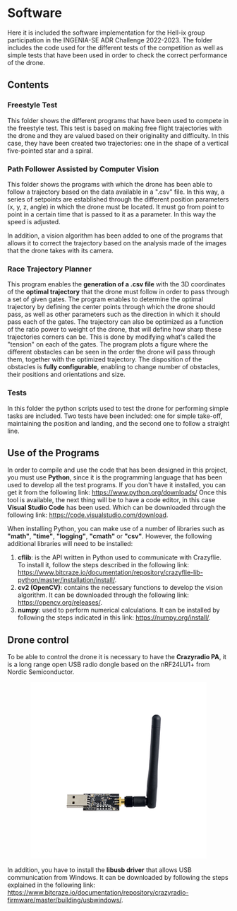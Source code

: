 # Software
Here it is included the software implementation for the Hell-ix group participation in the INGENIA-SE ADR Challenge 2022-2023. The folder includes the code used for the different tests of the competition as well as simple tests that have been used in order to check the correct performance of the drone.

## Contents

### Freestyle Test
This folder shows the different programs that have been used to compete in the freestyle test. This test is based on making free flight trajectories with the drone and they are valued based on their originality and difficulty. In this case, they have been created two trajectories: one in the shape of a vertical five-pointed star and a spiral.

### Path Follower Assisted by Computer Vision
This folder shows the programs with which the drone has been able to follow a trajectory based on the data available in a ".csv" file. In this way, a series of setpoints are established through the different position parameters (x, y, z, angle) in which the drone must be located. It must go from point to point in a certain time that is passed to it as a parameter. In this way the speed is adjusted.

In addition, a vision algorithm has been added to one of the programs that allows it to correct the trajectory based on the analysis made of the images that the drone takes with its camera.

### Race Trajectory Planner
This program enables the  **generation of a .csv file** with the 3D coordinates of the  **optimal trajectory** that  the drone must follow in  order to pass through  a set of  given  gates. The  program enables  to  determine the optimal trajectory by defining the center points through which the drone should pass, as well as other parameters such as  the direction in which it should pass  each of the gates. The trajectory can also be  optimized as  a function of the  ratio power to  weight  of the drone,  that  will  define  how  sharp  these  trajectories corners  can be. This is done by modifying what's called the "tension" on each of the gates. The program plots a figure where the different obstacles can be seen in the order the drone will pass through them, together with the optimized trajectory. The disposition of the obstacles is **fully configurable**, enabling to change number of obstacles, their positions and orientations and size.

### Tests
In this folder the python scripts used to test the drone for performing simple tasks are included. Two tests have been included: one for simple take-off, maintaining the position and landing, and the second one to follow a straight line.

## Use of the Programs
In order to compile and use the code that has been designed in this project, you must use **Python**, since it is the programming language that has been used to develop all the test programs. If you don't have it installed, you can get it from the following link: https://www.python.org/downloads/
Once this tool is available, the next thing will be to have a code editor, in this case **Visual Studio Code** has been used. Which can be downloaded through the following link: https://code.visualstudio.com/download.

When installing Python, you can make use of a number of libraries such as **"math"**, **"time"**, **"logging"**, **"cmath"** or **"csv"**. However, the following additional libraries will need to be installed:
1. **cflib**: is the API written in Python used to communicate with Crazyflie. To install it, follow the steps described in the following link: https://www.bitcraze.io/documentation/repository/crazyflie-lib-python/master/installation/install/.
2. **cv2 (OpenCV)**: contains the necessary functions to develop the vision algorithm. It can be downloaded through the following link: https://opencv.org/releases/.
3. **numpy**: used to perform numerical calculations. It can be installed by following the steps indicated in this link: https://numpy.org/install/.

## Drone control
To be able to control the drone it is necessary to have the **Crazyradio PA**, it is a long range open USB radio dongle based on the nRF24LU1+ from Nordic Semiconductor.


<p align="center"> 
<img src="https://github.com/Ingenia-SE/Hell-ix/blob/main/img/Crazyradio_PA.jpeg"width= 400px">


In addition, you have to install the **libusb driver** that allows USB communication from Windows. It can be downloaded by following the steps explained in the following link: https://www.bitcraze.io/documentation/repository/crazyradio-firmware/master/building/usbwindows/.
